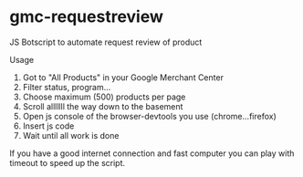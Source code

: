 # gmc-requestreview
JS Botscript to automate request review of product

Usage

1. Got to "All Products" in your Google Merchant Center
2. Filter status, program...
3. Choose maximum (500) products per page
4. Scroll alllllll the way down to the basement
5. Open js console of the browser-devtools you use (chrome...firefox)
6. Insert js code
7. Wait until all work is done

If you have a good internet connection and fast computer you can play with timeout to speed up the script.
